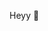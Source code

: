 Heyy 👋

<!--
**akhona-ux/akhona-ux** is a ✨ _special_ ✨ repository because its `README.md` (this file) appears on your GitHub profile.

I'm an 18-years-old with a passion for coding and a dream of becoming a software developer. I'm super excited to start my journey in the tech world.
Ever since I wrote my first line of code in Grade 10, I've been hooked! There's something magical about bringing ideas to life through code.
It's like a superpower.

I'm starting with an introductory programming course in March, and I can't wait to dive deeper into the field. I'm eager to use my skills to make a real
imapact and build a successful career. I'm always on the lookout for new and interesting projects to work on. If you have any ideas, please let me know.
When I'm not coding you can find me curled up with a good rom-com book and exploring new coding concepts just for fun. I'm always eager to learn from 
other developers
Feel free to reach out:
Email: akhonamngazi46@gmail.com
Phone: 0682223293

I'm currently working on adding my projects, so stay tuned! I'll be updating this space soon with all the cool things I'm building.
I'm excited to see what the future holds and to connect with you all!

